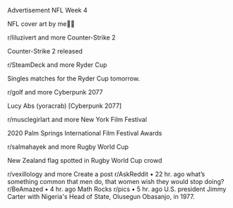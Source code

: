 Advertisement
NFL Week 4

NFL cover art by me🏈💕

r/liluzivert
and more
Counter-Strike 2

Counter-Strike 2 released

r/SteamDeck
and more
Ryder Cup

Singles matches for the Ryder Cup tomorrow.

r/golf
and more
Cyberpunk 2077

Lucy Abs (yoracrab) [Cyberpunk 2077]

r/musclegirlart
and more
New York Film Festival

2020 Palm Springs International Film Festival Awards

r/salmahayek
and more
Rugby World Cup

New Zealand flag spotted in Rugby World Cup crowd

r/vexillology
and more
Create a post
r/AskReddit
•
22 hr. ago
what’s something common that men do, that women wish they would stop doing?
r/BeAmazed
•
4 hr. ago
Math Rocks
r/pics
•
5 hr. ago
U.S. president Jimmy Carter with Nigeria's Head of State, Olusegun Obasanjo, in 1977.